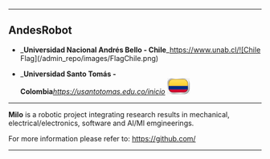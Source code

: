 ***

## AndesRobot 
* _**Universidad Nacional Andrés Bello - Chile**_https://www.unab.cl/![Chile Flag](/admin_repo/images/FlagChile.png)
 

* _**Universidad Santo Tomás - Colombia**_https://usantotomas.edu.co/inicio_ ![Colombia Flag](/admin_repo/images/FlagColombia.png)


***

**Milo** is a robotic project integrating research results in mechanical, electrical/electronics, software and AI/Ml emgineerings.

For more information please refer to:
https://github.com/

***
